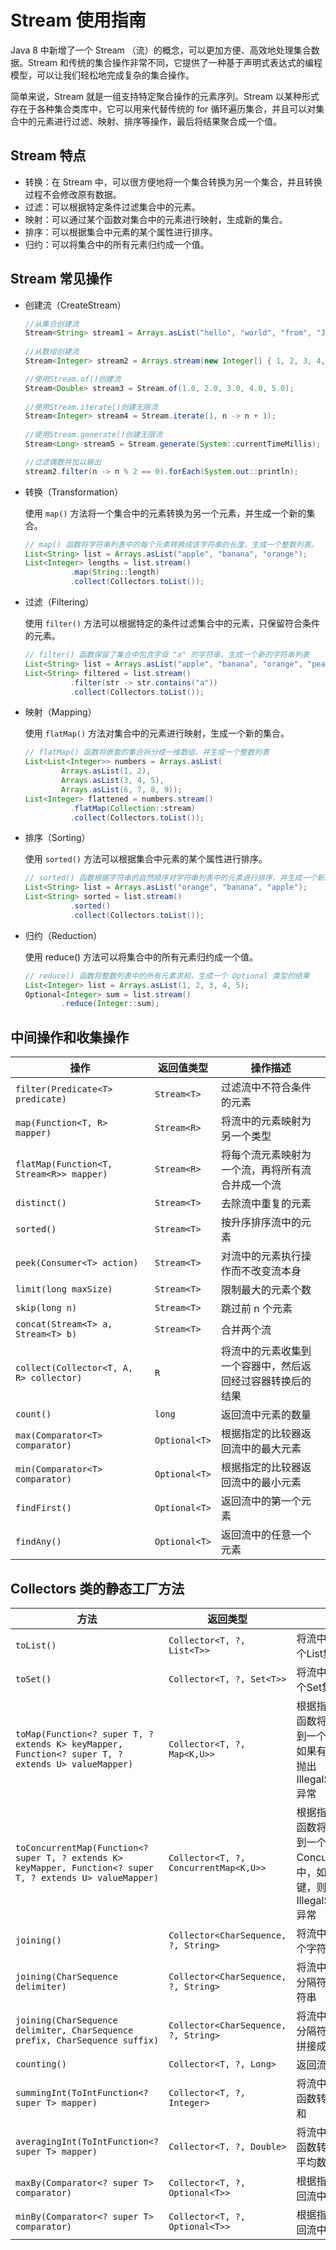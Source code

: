 # Stream 使用指南

Java 8 中新增了一个 Stream （流）的概念，可以更加方便、高效地处理集合数据。Stream
和传统的集合操作非常不同，它提供了一种基于声明式表达式的编程模型，可以让我们轻松地完成复杂的集合操作。

简单来说，Stream 就是一组支持特定聚合操作的元素序列。Stream 以某种形式存在于各种集合类库中，它可以用来代替传统的 for
循环遍历集合，并且可以对集合中的元素进行过滤、映射、排序等操作，最后将结果聚合成一个值。

## Stream 特点

- 转换：在 Stream 中，可以很方便地将一个集合转换为另一个集合，并且转换过程不会修改原有数据。
- 过滤：可以根据特定条件过滤集合中的元素。
- 映射：可以通过某个函数对集合中的元素进行映射，生成新的集合。
- 排序：可以根据集合中元素的某个属性进行排序。
- 归约：可以将集合中的所有元素归约成一个值。

## Stream 常见操作

- 创建流（CreateStream）

  ```java
  //从集合创建流
  Stream<String> stream1 = Arrays.asList("hello", "world", "from", "Java").stream();
    
  //从数组创建流
  Stream<Integer> stream2 = Arrays.stream(new Integer[] { 1, 2, 3, 4, 5 });
  
  //使用Stream.of()创建流
  Stream<Double> stream3 = Stream.of(1.0, 2.0, 3.0, 4.0, 5.0);
    
  //使用Stream.iterate()创建无限流
  Stream<Integer> stream4 = Stream.iterate(1, n -> n + 1);
    
  //使用Stream.generate()创建无限流
  Stream<Long> stream5 = Stream.generate(System::currentTimeMillis);
  
  //过滤偶数并加以输出
  stream2.filter(n -> n % 2 == 0).forEach(System.out::println);
  ```

- 转换（Transformation）

  使用 `map()` 方法将一个集合中的元素转换为另一个元素，并生成一个新的集合。

  ```java
  // map() 函数将字符串列表中的每个元素转换成该字符串的长度，生成一个整数列表。
  List<String> list = Arrays.asList("apple", "banana", "orange");
  List<Integer> lengths = list.stream()
            .map(String::length)
            .collect(Collectors.toList());
  ```

- 过滤（Filtering）

  使用 `filter()` 方法可以根据特定的条件过滤集合中的元素，只保留符合条件的元素。

  ```java
  // filter() 函数保留了集合中包含字母 "a" 的字符串，生成一个新的字符串列表
  List<String> list = Arrays.asList("apple", "banana", "orange", "peach");
  List<String> filtered = list.stream()
            .filter(str -> str.contains("a"))
            .collect(Collectors.toList());
  ```

- 映射（Mapping）

  使用 `flatMap()` 方法对集合中的元素进行映射，生成一个新的集合。

  ```java
  // flatMap() 函数将嵌套的集合拆分成一维数组，并生成一个整数列表
  List<List<Integer>> numbers = Arrays.asList(
          Arrays.asList(1, 2),
          Arrays.asList(3, 4, 5),
          Arrays.asList(6, 7, 8, 9));
  List<Integer> flattened = numbers.stream()
            .flatMap(Collection::stream)
            .collect(Collectors.toList());
  ```

- 排序（Sorting）

  使用 `sorted()` 方法可以根据集合中元素的某个属性进行排序。

  ```java
  // sorted() 函数根据字符串的自然顺序对字符串列表中的元素进行排序，并生成一个新的字符串列表
  List<String> list = Arrays.asList("orange", "banana", "apple");
  List<String> sorted = list.stream()
            .sorted()
            .collect(Collectors.toList());
  ```

- 归约（Reduction）

  使用 reduce() 方法可以将集合中的所有元素归约成一个值。

  ```java
  // reduce() 函数将整数列表中的所有元素求和，生成一个 Optional 类型的结果
  List<Integer> list = Arrays.asList(1, 2, 3, 4, 5);
  Optional<Integer> sum = list.stream()
          .reduce(Integer::sum);
  ```

## 中间操作和收集操作

| 操作                                       | 返回值类型         | 操作描述                          |
|------------------------------------------|---------------|-------------------------------|
| `filter(Predicate<T> predicate)`         | `Stream<T>`   | 过滤流中不符合条件的元素                  |
| `map(Function<T, R> mapper)`             | `Stream<R>`   | 将流中的元素映射为另一个类型                |
| `flatMap(Function<T, Stream<R>> mapper)` | `Stream<R>`   | 将每个流元素映射为一个流，再将所有流合并成一个流      |
| `distinct()`                             | `Stream<T>`   | 去除流中重复的元素                     |
| `sorted()`                               | `Stream<T>`   | 按升序排序流中的元素                    |
| `peek(Consumer<T> action)`               | `Stream<T>`   | 对流中的元素执行操作而不改变流本身             |
| `limit(long maxSize)`                    | `Stream<T>`   | 限制最大的元素个数                     |
| `skip(long n)`                           | `Stream<T>`   | 跳过前 n 个元素                     |
| `concat(Stream<T> a, Stream<T> b)`       | `Stream<T>`   | 合并两个流                         |
| `collect(Collector<T, A, R> collector)`  | `R`           | 将流中的元素收集到一个容器中，然后返回经过容器转换后的结果 |
| `count()`                                | `long`        | 返回流中元素的数量                     |
| `max(Comparator<T> comparator)`          | `Optional<T>` | 根据指定的比较器返回流中的最大元素             |
| `min(Comparator<T> comparator)`          | `Optional<T>` | 根据指定的比较器返回流中的最小元素             |
| `findFirst()`                            | `Optional<T>` | 返回流中的第一个元素                    |
| `findAny()`                              | `Optional<T>` | 返回流中的任意一个元素                   |


## Collectors 类的静态工厂方法

| 方法                                                                                                          | 返回类型                                  | 描述                                                                       |
|-------------------------------------------------------------------------------------------------------------|---------------------------------------|--------------------------------------------------------------------------|
| `toList()`                                                                                                  | `Collector<T, ?, List<T>>`            | 将流中元素收集到一个List集合中                                                        |
| `toSet()`                                                                                                   | `Collector<T, ?, Set<T>>`             | 将流中元素收集到一个Set集合中                                                         |
| `toMap(Function<? super T, ? extends K> keyMapper, Function<? super T, ? extends U> valueMapper)`           | `Collector<T, ?, Map<K,U>>`           | 根据指定的键值映射函数将流中元素收集到一个Map集合中，如果有重复的键，则抛出IllegalStateException异常           |
| `toConcurrentMap(Function<? super T, ? extends K> keyMapper, Function<? super T, ? extends U> valueMapper)` | `Collector<T, ?, ConcurrentMap<K,U>>` | 根据指定的键值映射函数将流中元素收集到一个ConcurrentMap集合中，如果有重复的键，则抛出IllegalStateException异常 |
| `joining()`                                                                                                 | `Collector<CharSequence, ?, String>`  | 将流中元素拼接成一个字符串                                                            |
| `joining(CharSequence delimiter)`                                                                           | `Collector<CharSequence, ?, String>`  | 将流中元素以指定的分隔符拼接成一个字符串                                                     |
| `joining(CharSequence delimiter, CharSequence prefix, CharSequence suffix)`                                 | `Collector<CharSequence, ?, String>`  | 将流中元素以指定的分隔符、前缀和后缀拼接成一个字符串                                               |
| `counting()`                                                                                                | `Collector<T, ?, Long>`               | 返回流中元素的数量                                                                |
| `summingInt(ToIntFunction<? super T> mapper)`                                                               | `Collector<T, ?, Integer>`            | 将流中元素经过指定函数转换后的结果求和                                                      |
| `averagingInt(ToIntFunction<? super T> mapper)`                                                             | `Collector<T, ?, Double>`             | 将流中元素经过指定函数转换后的结果求平均数                                                    |
| `maxBy(Comparator<? super T> comparator)`                                                                   | `Collector<T, ?, Optional<T>>`        | 根据指定的比较器返回流中的最大元素                                                        |
| `minBy(Comparator<? super T> comparator)`                                                                   | `Collector<T, ?, Optional<T>>`        | 根据指定的比较器返回流中的最小元素                                                        |